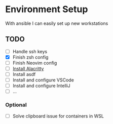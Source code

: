 # Environment Setup

With ansible I can easily set up new workstations

## TODO

- [ ] Handle ssh keys
- [X] Finish zsh config
- [ ] Finish Neovim config
- [ ] [Install Alacritty](https://github.com/alacritty/alacritty/blob/master/INSTALL.md)
- [ ] Install asdf
- [ ] Install and configure VSCode
- [ ] Install and configure IntelliJ
- [ ] ...

### Optional

- [ ] Solve clipboard issue for containers in WSL
